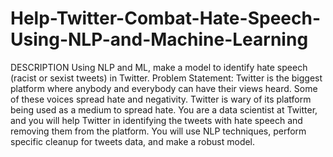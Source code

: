 # Help-Twitter-Combat-Hate-Speech-Using-NLP-and-Machine-Learning
DESCRIPTION  Using NLP and ML, make a model to identify hate speech (racist or sexist tweets) in Twitter.  Problem Statement:    Twitter is the biggest platform where anybody and everybody can have their views heard. Some of these voices spread hate and negativity. Twitter is wary of its platform being used as a medium  to spread hate.   You are a data scientist at Twitter, and you will help Twitter in identifying the tweets with hate speech and removing them from the platform. You will use NLP techniques, perform specific cleanup for tweets data, and make a robust model.
